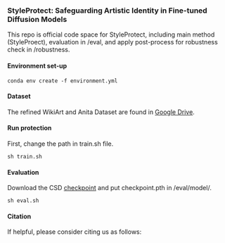 ### StyleProtect: Safeguarding Artistic Identity in Fine-tuned Diffusion Models

This repo is official code space for StyleProtect, including main method (StyleProect), evaluation in /eval, and apply post-process for robustness check in /robustness.

#### Environment set-up
``` 
conda env create -f environment.yml
```

#### Dataset
The refined WikiArt and Anita Dataset are found in [Google Drive](https://drive.google.com/drive/folders/1EMlAoOAEKi_bqLabiUUXnpo2G1w-n2Jn?usp=sharing).

#### Run protection
First, change the path in train.sh file.
```
sh train.sh
```

#### Evaluation
Download the CSD [checkpoint](https://drive.google.com/file/d/1FX0xs8p-C7Ob-h5Y4cUhTeOepHzXv_46/view) and put checkpoint.pth in /eval/model/.
```
sh eval.sh
```

#### Citation
If helpful, please consider citing us as follows:

